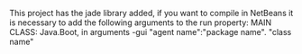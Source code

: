 This project has the jade library added, if you want to compile in NetBeans 
it is necessary to add the following arguments to the run property: MAIN CLASS: Java.Boot, 
in arguments -gui "agent name":"package name". "class name"

